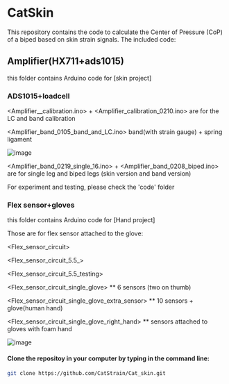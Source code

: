 # CatSkin

This repository contains the code to calculate the Center of Pressure (CoP) of a biped based on skin strain signals. The included code: 

  ## Amplifier(HX711+ads1015)
  this folder contains Arduino code for [skin project]
  ### ADS1015+loadcell
<Amplifier__calibration.ino> + <Amplifier_calibration_0210.ino>  are for the LC and band calibration

<Amplifier_band_0105_band_and_LC.ino> band(with strain gauge) + spring ligament

![image](https://user-images.githubusercontent.com/65510682/116017132-975ca800-a5f3-11eb-927f-e97a5043c751.png)

<Amplifier_band_0219_single_16.ino> + <Amplifier_band_0208_biped.ino> are for single leg and biped legs (skin version and band version)

For experiment and testing, please check the 'code' folder



  ### Flex sensor+gloves
this folder contains Arduino code for [Hand project]

Those are for flex sensor attached to the glove:

<Flex_sensor_circuit>

<Flex_sensor_circuit_5.5_>

<Flex_sensor_circuit_5.5_testing>

<Flex_sensor_circuit_single_glove> ** 6 sensors (two on thumb) 

<Flex_sensor_circuit_single_glove_extra_sensor> ** 10 sensors + glove(human hand)

<Flex_sensor_circuit_single_glove_right_hand> ** sensors attached to gloves with foam hand

![image](https://user-images.githubusercontent.com/65510682/116022100-633ab480-a5fe-11eb-8989-68ab86485d68.png)


#### Clone the repositoy in your computer by typing in the command line:


```sh
git clone https://github.com/CatStrain/Cat_skin.git
```

   [DAQ]: <https://github.com/CatStrain/Cat_skin/tree/master/Code/Sensor_Calibration_and_DAQ_Arduino>
   [DAnalysis]: <https://github.com/CatStrain/Cat_skin/tree/master/Code/Data%20Analys>
   
